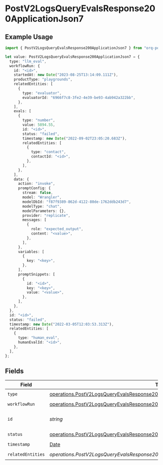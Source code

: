 # PostV2LogsQueryEvalsResponse200ApplicationJson7

## Example Usage

```typescript
import { PostV2LogsQueryEvalsResponse200ApplicationJson7 } from "orq-poc-typescript-multi-env-version/models/operations";

let value: PostV2LogsQueryEvalsResponse200ApplicationJson7 = {
  type: "llm_eval",
  workflowRun: {
    id: "<id>",
    startedAt: new Date("2023-08-25T13:14:09.111Z"),
    productType: "playgrounds",
    relatedEntities: [
      {
        type: "evaluator",
        evaluatorId: "6966f7c8-3fe2-4e39-be93-4ab942a322bb",
      },
    ],
    evals: [
      {
        type: "number",
        value: 5894.55,
        id: "<id>",
        status: "failed",
        timestamp: new Date("2022-09-02T23:05:20.683Z"),
        relatedEntities: [
          {
            type: "contact",
            contactId: "<id>",
          },
        ],
      },
    ],
    data: {
      action: "invoke",
      promptConfig: {
        stream: false,
        model: "Wrangler",
        modelDbId: "f87f9389-862d-4122-80de-1762ddb243d7",
        modelType: "chat",
        modelParameters: {},
        provider: "replicate",
        messages: [
          {
            role: "expected_output",
            content: "<value>",
          },
        ],
      },
      variables: [
        {
          key: "<key>",
        },
      ],
      promptSnippets: [
        {
          id: "<id>",
          key: "<key>",
          value: "<value>",
        },
      ],
    },
  },
  id: "<id>",
  status: "failed",
  timestamp: new Date("2022-03-05T12:03:53.313Z"),
  relatedEntities: [
    {
      type: "human_eval",
      humanEvalId: "<id>",
    },
  ],
};
```

## Fields

| Field                                                                                                                                                                            | Type                                                                                                                                                                             | Required                                                                                                                                                                         | Description                                                                                                                                                                      |
| -------------------------------------------------------------------------------------------------------------------------------------------------------------------------------- | -------------------------------------------------------------------------------------------------------------------------------------------------------------------------------- | -------------------------------------------------------------------------------------------------------------------------------------------------------------------------------- | -------------------------------------------------------------------------------------------------------------------------------------------------------------------------------- |
| `type`                                                                                                                                                                           | [operations.PostV2LogsQueryEvalsResponse200ApplicationJSONResponseBodyItemsType](../../models/operations/postv2logsqueryevalsresponse200applicationjsonresponsebodyitemstype.md) | :heavy_check_mark:                                                                                                                                                               | N/A                                                                                                                                                                              |
| `workflowRun`                                                                                                                                                                    | [operations.PostV2LogsQueryEvalsResponse200WorkflowRun](../../models/operations/postv2logsqueryevalsresponse200workflowrun.md)                                                   | :heavy_check_mark:                                                                                                                                                               | N/A                                                                                                                                                                              |
| `id`                                                                                                                                                                             | *string*                                                                                                                                                                         | :heavy_check_mark:                                                                                                                                                               | The id of the resource                                                                                                                                                           |
| `status`                                                                                                                                                                         | [operations.PostV2LogsQueryEvalsResponse200ApplicationJSONResponseBodyStatus](../../models/operations/postv2logsqueryevalsresponse200applicationjsonresponsebodystatus.md)       | :heavy_check_mark:                                                                                                                                                               | N/A                                                                                                                                                                              |
| `timestamp`                                                                                                                                                                      | [Date](https://developer.mozilla.org/en-US/docs/Web/JavaScript/Reference/Global_Objects/Date)                                                                                    | :heavy_check_mark:                                                                                                                                                               | N/A                                                                                                                                                                              |
| `relatedEntities`                                                                                                                                                                | *operations.PostV2LogsQueryEvalsResponse200ApplicationJSONResponseBodyRelatedEntities*[]                                                                                         | :heavy_check_mark:                                                                                                                                                               | N/A                                                                                                                                                                              |